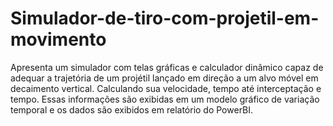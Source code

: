 # Simulador-de-tiro-com-projetil-em-movimento
Apresenta um simulador com telas gráficas e calculador dinâmico capaz de adequar a trajetória de um projétil lançado em direção a um alvo móvel em decaimento vertical. Calculando sua velocidade, tempo até interceptação e tempo. Essas informações são exibidas em um modelo gráfico de variação temporal e os dados são exibidos em relatório do PowerBI.
